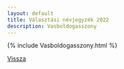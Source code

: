 ```yaml
---
layout: default
title: Választási névjegyzék 2022
description: Vasboldogasszony
---
```


{% include Vasboldogasszony.html %}

[Vissza](./)